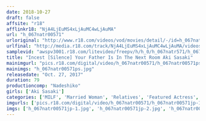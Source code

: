 ```yaml
---
date: 2018-10-27
draft: false
affsite: "r18"
afflinkr18: "NjA4LjEuMS4xLjAuMC4wLjAuMA"
url: "h_067natr00571"
urloriginal: "http://www.r18.com/videos/vod/movies/detail/-/id=h_067natr00571"
urlfinal: "http://media.r18.com/track/NjA4LjEuMS4xLjAuMC4wLjAuMA/videos/vod/movies/detail/-/id=h_067natr00571"
samplevid: "awspv3001.r18.com/litevideo/freepv/h/h_0/h_067natr571/h_067natr571_dmb_w.mp4"
title: "Incest [Silence] Your Father Is In The Next Room Aki Sasaki"
mainimgurl: "pics.r18.com/digital/video/h_067natr00571/h_067natr00571ps.jpg"
mainimgs: "h_067natr00571ps.jpg"
releasedate: "Oct. 27, 2017"
duration: 79
productioncomp: "Nadeshiko"
girls: ['Aki Sasaki']
categories: ['MILF', 'Married Woman', 'Relatives', 'Featured Actress', 'Drama', 'Hi-Def']
imgurls: ['pics.r18.com/digital/video/h_067natr00571/h_067natr00571jp-1.jpg', 'pics.r18.com/digital/video/h_067natr00571/h_067natr00571jp-2.jpg', 'pics.r18.com/digital/video/h_067natr00571/h_067natr00571jp-3.jpg', 'pics.r18.com/digital/video/h_067natr00571/h_067natr00571jp-4.jpg', 'pics.r18.com/digital/video/h_067natr00571/h_067natr00571jp-5.jpg', 'pics.r18.com/digital/video/h_067natr00571/h_067natr00571jp-6.jpg', 'pics.r18.com/digital/video/h_067natr00571/h_067natr00571jp-7.jpg', 'pics.r18.com/digital/video/h_067natr00571/h_067natr00571jp-8.jpg', 'pics.r18.com/digital/video/h_067natr00571/h_067natr00571jp-9.jpg', 'pics.r18.com/digital/video/h_067natr00571/h_067natr00571jp-10.jpg', 'pics.r18.com/digital/video/h_067natr00571/h_067natr00571jp-11.jpg', 'pics.r18.com/digital/video/h_067natr00571/h_067natr00571jp-12.jpg', 'pics.r18.com/digital/video/h_067natr00571/h_067natr00571jp-13.jpg', 'pics.r18.com/digital/video/h_067natr00571/h_067natr00571jp-14.jpg', 'pics.r18.com/digital/video/h_067natr00571/h_067natr00571jp-15.jpg', 'pics.r18.com/digital/video/h_067natr00571/h_067natr00571jp-16.jpg', 'pics.r18.com/digital/video/h_067natr00571/h_067natr00571jp-17.jpg', 'pics.r18.com/digital/video/h_067natr00571/h_067natr00571jp-18.jpg', 'pics.r18.com/digital/video/h_067natr00571/h_067natr00571jp-19.jpg', 'pics.r18.com/digital/video/h_067natr00571/h_067natr00571jp-20.jpg']
imgs: ['h_067natr00571jp-1.jpg', 'h_067natr00571jp-2.jpg', 'h_067natr00571jp-3.jpg', 'h_067natr00571jp-4.jpg', 'h_067natr00571jp-5.jpg', 'h_067natr00571jp-6.jpg', 'h_067natr00571jp-7.jpg', 'h_067natr00571jp-8.jpg', 'h_067natr00571jp-9.jpg', 'h_067natr00571jp-10.jpg', 'h_067natr00571jp-11.jpg', 'h_067natr00571jp-12.jpg', 'h_067natr00571jp-13.jpg', 'h_067natr00571jp-14.jpg', 'h_067natr00571jp-15.jpg', 'h_067natr00571jp-16.jpg', 'h_067natr00571jp-17.jpg', 'h_067natr00571jp-18.jpg', 'h_067natr00571jp-19.jpg', 'h_067natr00571jp-20.jpg']
---
```

